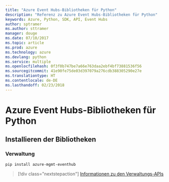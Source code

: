 ```yaml
---
title: "Azure Event Hubs-Bibliotheken für Python"
description: "Referenz zu Azure Event Hubs-Bibliotheken für Python"
keywords: Azure, Python, SDK, API, Event Hubs
author: sptramer
ms.author: sttramer
manager: douge
ms.date: 07/10/2017
ms.topic: article
ms.prod: azure
ms.technology: azure
ms.devlang: python
ms.service: multiple
ms.openlocfilehash: 0f3f0b747be7a66e763daa2ebf4bf73881536f56
ms.sourcegitcommit: 41e90fe75de03d397079a276cdb388305290e27e
ms.translationtype: HT
ms.contentlocale: de-DE
ms.lasthandoff: 02/23/2018
---
```

# <a name="azure-event-hubs-libraries-for-python"></a>Azure Event Hubs-Bibliotheken für Python

## <a name="install-the-libraries"></a>Installieren der Bibliotheken


### <a name="management"></a>Verwaltung

```bash
pip install azure-mgmt-eventhub
```
> [!div class="nextstepaction"]
> [Informationen zu den Verwaltungs-APIs](/python/api/overview/azure/eventhub/management)